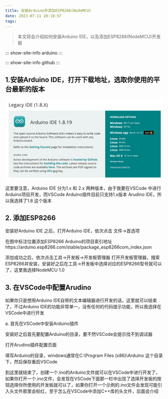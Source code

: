 ```yaml
---
title: 安装Arduino并添加ESP8266(NodeMCU)
date: 2023-07-11 20:18:57
tags:
---
```

> 本文将会介绍如何安装Arduino IDE，以及添加ESP8266(NodeMCU)开发板

::: show-site-info
arduino
:::

::: show-site-info
github
:::

## 1.安装Arduino IDE，打开下载地址，选取你使用的平台最新的版本
![下载选项](/images/1.PNG)

  这里要注意，Arduino IDE 分为1.x 和 2.x 两种版本，由于我要在VSCode 中进行Arduino项目开发，而VSCode Arduino插件目前只支持1.x版本 Arudino IDE，所以我选择了1.8 这个版本

## 2. 添加ESP8266
  安装好Arduino IDE 之后，打开Arduino IDE，依次点击 文件->首选项

  在图中标注位置添加ESP8266 Arduino的项目索引地址https://arduino.esp8266.com/stable/package_esp8266com_index.json

  添加成功之后，依次点击工具->开发板->开发板管理器 打开开发板管理器，搜索ESP8266并安装，安装好之后在工具->开发板中选择对应的ESP8266型号就可以了，这里我选择NodeMCU 1.0

## 3. 在VSCode中配置Arudino
如果你只是想用Arduino IDE自带的文本编辑器进行开发的话，这里就可以结束了，不过Arduino IDE的功能非常单一，没有任何的代码提示功能，所以我选择在VSCode中进行开发

a. 首先在VSCode中安装Arduino插件

安装好之后首先要配置Arduino的目录，要不然VSCode会提示找不到调试器

打开Arudino插件配置页面

填写Arduino的目录，windows通常在C:\Program Files (x86)\Arduino 这个目录下，然后保存重启VSCode

到这里就结束了，创建一个.ino的Arduino文件就可以在VSCode中进行开发了，如果你打开一个.ino文件，会发现在VSCode下面那一栏中出现了选择开发板的按钮选择你所使用的开发板就可以了，如果你打开一个示例的.ino文件会发现可能引入头文件那里会标红，至于怎么在VSCode中添加C++库的头文件，后面会介绍


